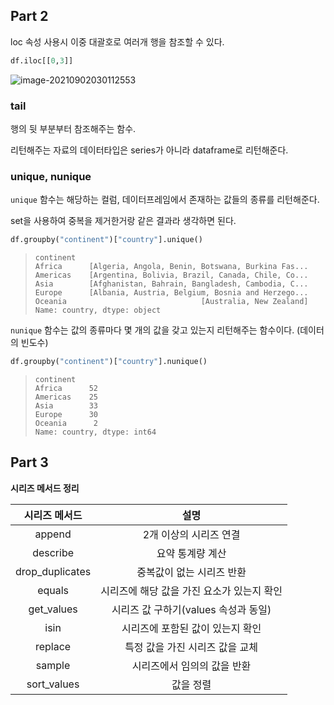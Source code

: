 ## Part 2

loc 속성 사용시 이중 대괄호로 여러개 행을 참조할 수 있다.

```python
df.iloc[[0,3]]
```

![image-20210902030112553](C:/Users/NaEunSu/AppData/Roaming/Typora/typora-user-images/image-20210902030112553.png)

### tail

행의 뒷 부분부터 참조해주는 함수.

리턴해주는 자료의 데이터타입은 series가 아니라 dataframe로 리턴해준다.



### unique, nunique

`unique` 함수는 해당하는 컬럼, 데이터프레임에서 존재하는 값들의 종류를 리턴해준다.

set을 사용하여 중복을 제거한거랑 같은 결과라 생각하면 된다.

```python
df.groupby("continent")["country"].unique()
```

> ```
> continent
> Africa      [Algeria, Angola, Benin, Botswana, Burkina Fas...
> Americas    [Argentina, Bolivia, Brazil, Canada, Chile, Co...
> Asia        [Afghanistan, Bahrain, Bangladesh, Cambodia, C...
> Europe      [Albania, Austria, Belgium, Bosnia and Herzego...
> Oceania                              [Australia, New Zealand]
> Name: country, dtype: object
> ```



`nunique` 함수는 값의 종류마다 몇 개의 값을 갖고 있는지 리턴해주는 함수이다. (데이터의 빈도수)

```python
df.groupby("continent")["country"].nunique()
```

> ```
> continent
> Africa      52
> Americas    25
> Asia        33
> Europe      30
> Oceania      2
> Name: country, dtype: int64
> ```



## Part 3



**시리즈 메서드 정리**

|  시리즈 메서드  |                    설명                    |
| :-------------: | :----------------------------------------: |
|     append      |           2개 이상의 시리즈 연결           |
|    describe     |              요약 통계량 계산              |
| drop_duplicates |         중복값이 없는 시리즈 반환          |
|     equals      | 시리즈에 해당 값을 가진 요소가 있는지 확인 |
|   get_values    |    시리즈 값 구하기(values 속성과 동일)    |
|      isin       |      시리즈에 포함된 값이 있는지 확인      |
|     replace     |      특정 값을 가진 시리즈 값을 교체       |
|     sample      |        시리즈에서 임의의 값을 반환         |
|   sort_values   |                 값을 정렬                  |



